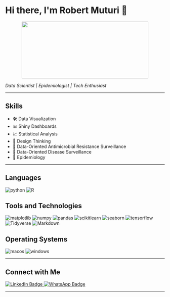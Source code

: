 # Hi there, I'm Robert Muturi 👋

<div align='center'>
  <img src="https://media.giphy.com/media/QpVUMRUJGokfqXyfa1/giphy.gif" width="400" height="180" />
</div>

*Data Scientist | Epidemiologist | Tech Enthusiast*

---

## Skills
- 🛠️ Data Visualization
- 📊 Shiny Dashboards
- 📈 Statistical Analysis
- 🎨 Design Thinking
- 🦠 Data-Oriented Antimicrobial Resistance Surveillance
- 🧬 Data-Oriented Disease Surveillance
- 🔬 Epidemiology 

---

## Languages
![python](https://img.shields.io/badge/Python-FFD43B?style=for-the-badge&logo=python&logoColor=blue)
![R](https://img.shields.io/badge/R-276DC3?style=for-the-badge&logo=r&logoColor=white)

## Tools and Technologies
![matplotlib](https://img.shields.io/badge/Matplotlib-007ACC?style=for-the-badge&logo=matplotlib&logoColor=white)
![numpy](https://img.shields.io/badge/Numpy-777BB4?style=for-the-badge&logo=numpy&logoColor=white)
![pandas](https://img.shields.io/badge/Pandas-2C2D72?style=for-the-badge&logo=pandas&logoColor=white)
![scikitlearn](https://img.shields.io/badge/scikit_learn-F7931E?style=for-the-badge&logo=scikit-learn&logoColor=white)
![seaborn](https://img.shields.io/badge/Seaborn-3776AB?style=for-the-badge&logo=seaborn&logoColor=white)
![tensorflow](https://img.shields.io/badge/tensorflow-FF6F00?style=for-the-badge&logo=tensorflow&logoColor=blue)
![Tidyverse](https://img.shields.io/badge/Tidyverse-5B9BD5?style=for-the-badge&logo=tidyverse&logoColor=white)
![Markdown](https://img.shields.io/badge/Markdown-5B9BD5?style=for-the-badge&logo=markdown&logoColor=white)

## Operating Systems
![macos](https://img.shields.io/badge/mac%20os-000000?style=for-the-badge&logo=apple&logoColor=white)
![windows](https://img.shields.io/badge/Windows-0078D6?style=for-the-badge&logo=windows&logoColor=white)

---

## Connect with Me
<div id="badges">
  <a href="https://www.linkedin.com/in/robert-muturi-2bb0411b6/">
    <img src="https://img.shields.io/badge/LinkedIn-blue?style=for-the-badge&logo=linkedin&logoColor=white" alt="LinkedIn Badge"/>
  </a>
  <a href="https://wa.me/254743527620" target="_blank">
    <img src="https://img.shields.io/badge/WhatsApp-25D366?style=for-the-badge&logo=whatsapp&logoColor=white" alt="WhatsApp Badge"/>
  </a>
</div>

---

